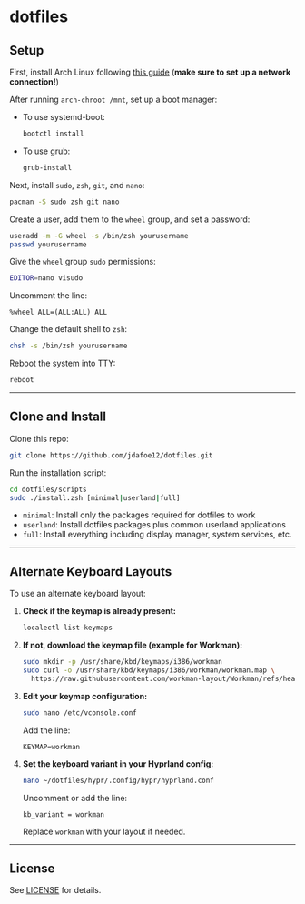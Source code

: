 # dotfiles

## Setup

First, install Arch Linux following [this guide](https://wiki.archlinux.org/title/Installation_guide) (**make sure to set up a network connection!**)

After running `arch-chroot /mnt`, set up a boot manager:
- To use systemd-boot:
  ```sh
  bootctl install
  ```
- To use grub:
  ```sh
  grub-install
  ```

Next, install `sudo`, `zsh`, `git`, and `nano`:
```sh
pacman -S sudo zsh git nano
```

Create a user, add them to the `wheel` group, and set a password:
```sh
useradd -m -G wheel -s /bin/zsh yourusername
passwd yourusername
```

Give the `wheel` group `sudo` permissions:
```sh
EDITOR=nano visudo
```
Uncomment the line:
```
%wheel ALL=(ALL:ALL) ALL
```

Change the default shell to `zsh`:
```sh
chsh -s /bin/zsh yourusername
```

Reboot the system into TTY:
```sh
reboot
```

---

## Clone and Install

Clone this repo:
```sh
git clone https://github.com/jdafoe12/dotfiles.git
```

Run the installation script:
```sh
cd dotfiles/scripts
sudo ./install.zsh [minimal|userland|full]
```

- `minimal`: Install only the packages required for dotfiles to work
- `userland`: Install dotfiles packages plus common userland applications
- `full`: Install everything including display manager, system services, etc.

---

## Alternate Keyboard Layouts

To use an alternate keyboard layout:

1. **Check if the keymap is already present:**
   ```sh
   localectl list-keymaps
   ```

2. **If not, download the keymap file (example for Workman):**
   ```sh
   sudo mkdir -p /usr/share/kbd/keymaps/i386/workman
   sudo curl -o /usr/share/kbd/keymaps/i386/workman/workman.map \
     https://raw.githubusercontent.com/workman-layout/Workman/refs/heads/master/linux_console/workman.iso15.kmap
   ```

3. **Edit your keymap configuration:**
   ```sh
   sudo nano /etc/vconsole.conf
   ```
   Add the line:
   ```
   KEYMAP=workman
   ```

4. **Set the keyboard variant in your Hyprland config:**
   ```sh
   nano ~/dotfiles/hypr/.config/hypr/hyprland.conf
   ```
   Uncomment or add the line:
   ```
   kb_variant = workman
   ```
   Replace `workman` with your layout if needed.

---

## License

See [LICENSE](./LICENSE) for details.